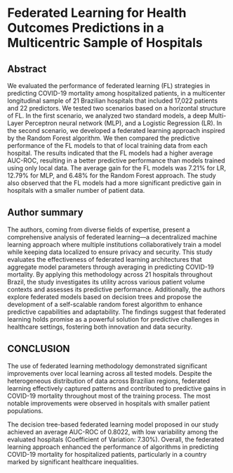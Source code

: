 # Federated Learning for Health Outcomes Predictions in a Multicentric Sample of Hospitals

## Abstract

We evaluated the performance of federated learning (FL) strategies in predicting
COVID-19 mortality among hospitalized patients, in a multicenter longitudinal sample
of 21 Brazilian hospitals that included 17,022 patients and 22 predictors. We tested two
scenarios based on a horizontal structure of FL. In the first scenario, we analyzed two
standard models, a deep Multi-Layer Perceptron neural network (MLP), and a Logistic
Regression (LR). In the second scenario, we developed a federated learning approach
inspired by the Random Forest algorithm. We then compared the predictive
performance of the FL models to that of local training data from each hospital. The
results indicated that the FL models had a higher average AUC-ROC, resulting in a
better predictive performance than models trained using only local data. The average
gain for the FL models was 7.21% for LR, 12.79% for MLP, and 6.48% for the Random
Forest approach. The study also observed that the FL models had a more significant
predictive gain in hospitals with a smaller number of patient data.

## Author summary
The authors, coming from diverse fields of expertise, present a comprehensive analysis of
federated learning—a decentralized machine learning approach where multiple
institutions collaboratively train a model while keeping data localized to ensure privacy
and security. This study evaluates the effectiveness of federated learning architectures
that aggregate model parameters through averaging in predicting COVID-19 mortality.
By applying this methodology across 21 hospitals throughout Brazil, the study
investigates its utility across various patient volume contexts and assesses its predictive
performance. Additionally, the authors explore federated models based on decision trees
and propose the development of a self-scalable random forest algorithm to enhance
predictive capabilities and adaptability. The findings suggest that federated learning
holds promise as a powerful solution for predictive challenges in healthcare settings,
fostering both innovation and data security.

## CONCLUSION

The use of federated learning methodology demonstrated significant improvements over local learning across all tested models. Despite the heterogeneous distribution of data across Brazilian regions, federated learning effectively captured patterns and contributed to predictive gains in COVID-19 mortality throughout most of the training process. The most notable improvements were observed in hospitals with smaller patient populations.

The decision tree-based federated learning model proposed in our study achieved an average AUC-ROC of 0.8022, with low variability among the evaluated hospitals (Coefficient of Variation: 7.30%). Overall, the federated learning approach enhanced the performance of algorithms in predicting COVID-19 mortality for hospitalized patients, particularly in a country marked by significant healthcare inequalities.
